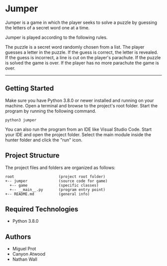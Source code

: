 # Jumper
Jumper is a game in which the player seeks to solve a puzzle by guessing the letters of a secret word one at a time.

Jumper is played according to the following rules.

  The puzzle is a secret word randomly chosen from a list.
  The player guesses a letter in the puzzle.
  If the guess is correct, the letter is revealed.
  If the guess is incorrect, a line is cut on the player's parachute.
  If the puzzle is solved the game is over.
  If the player has no more parachute the game is over.
  
---
## Getting Started
Make sure you have Python 3.8.0 or newer installed and running on your machine. Open a terminal and browse to the project's root folder. Start the program by running the following command.
```
python3 jumper
```
You can also run the program from an IDE like Visual Studio Code. Start your IDE and open the project folder. Select the main module inside the hunter folder and click the "run" icon.

## Project Structure
The project files and folders are organized as follows:
```
root                    (project root folder)
+-- jumper              (source code for game)
  +-- game              (specific classes)
  +-- __main__.py       (program entry point)
+-- README.md           (general info)
```

## Required Technologies
* Python 3.8.0

## Authors
* Miguel Prot
* Canyon Atwood
* Nathan Wall
